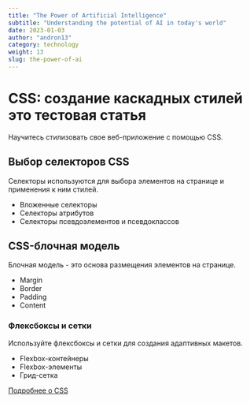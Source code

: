 ```yaml
---
title: "The Power of Artificial Intelligence"
subtitle: "Understanding the potential of AI in today's world"
date: 2023-01-03
author: "andron13"
category: technology
weight: 13
slug: the-power-of-ai
---
```


# CSS: создание каскадных стилей  это тестовая статья

Научитесь стилизовать свое веб-приложение с помощью CSS.

## Выбор селекторов CSS

Селекторы используются для выбора элементов на странице и применения к ним стилей.

- Вложенные селекторы
- Селекторы атрибутов
- Селекторы псевдоэлементов и псевдоклассов

## CSS-блочная модель

Блочная модель - это основа размещения элементов на странице.

- Margin
- Border
- Padding
- Content

### Флексбоксы и сетки

Используйте флексбоксы и сетки для создания адаптивных макетов.

- Flexbox-контейнеры
- Flexbox-элементы
- Грид-сетка

[Подробнее о CSS](https://developer.mozilla.org/ru/docs/Web/CSS)
